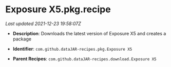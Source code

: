# Exposure X5.pkg.recipe

_Last updated 2021-12-23 19:58:07Z_

- **Description**: Downloads the latest version of Exposure X5 and creates a package

- **Identifier**: `com.github.dataJAR-recipes.pkg.Exposure X5`

- **Parent Recipes**: `com.github.dataJAR-recipes.download.Exposure X5`